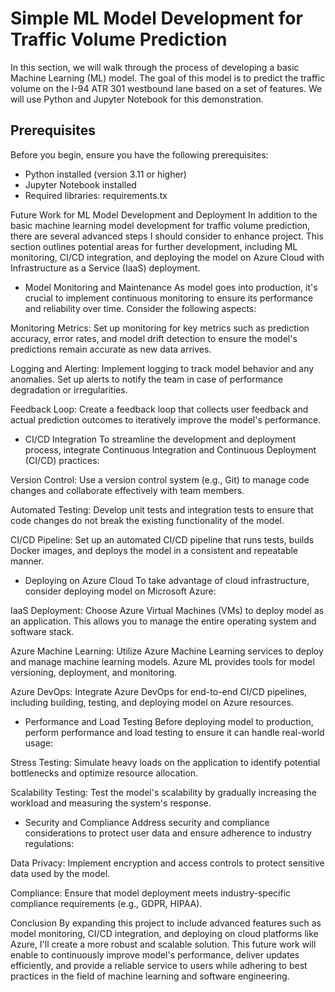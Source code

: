 # Simple ML Model Development for Traffic Volume Prediction

In this section, we will walk through the process of developing a basic Machine Learning (ML) model. The goal of this model is to predict the traffic volume on the I-94 ATR 301 westbound lane based on a set of features. We will use Python and Jupyter Notebook for this demonstration.

## Prerequisites

Before you begin, ensure you have the following prerequisites:

- Python installed (version 3.11 or higher)
- Jupyter Notebook installed
- Required libraries: requirements.tx

Future Work for ML Model Development and Deployment
In addition to the basic machine learning model development for traffic volume prediction, there are several advanced steps I should consider to enhance  project. This section outlines potential areas for further development, including ML monitoring, CI/CD integration, and deploying the model on Azure Cloud with Infrastructure as a Service (IaaS) deployment.

- Model Monitoring and Maintenance
As  model goes into production, it's crucial to implement continuous monitoring to ensure its performance and reliability over time. Consider the following aspects:

Monitoring Metrics: Set up monitoring for key metrics such as prediction accuracy, error rates, and model drift detection to ensure the model's predictions remain accurate as new data arrives.

Logging and Alerting: Implement logging to track model behavior and any anomalies. Set up alerts to notify the team in case of performance degradation or irregularities.

Feedback Loop: Create a feedback loop that collects user feedback and actual prediction outcomes to iteratively improve the model's performance.

- CI/CD Integration
To streamline the development and deployment process, integrate Continuous Integration and Continuous Deployment (CI/CD) practices:

Version Control: Use a version control system (e.g., Git) to manage code changes and collaborate effectively with team members.

Automated Testing: Develop unit tests and integration tests to ensure that code changes do not break the existing functionality of the model.

CI/CD Pipeline: Set up an automated CI/CD pipeline that runs tests, builds Docker images, and deploys the model in a consistent and repeatable manner.

- Deploying on Azure Cloud
To take advantage of cloud infrastructure, consider deploying  model on Microsoft Azure:

IaaS Deployment: Choose Azure Virtual Machines (VMs) to deploy  model as an application. This allows you to manage the entire operating system and software stack.

Azure Machine Learning: Utilize Azure Machine Learning services to deploy and manage machine learning models. Azure ML provides tools for model versioning, deployment, and monitoring.

Azure DevOps: Integrate Azure DevOps for end-to-end CI/CD pipelines, including building, testing, and deploying  model on Azure resources.

- Performance and Load Testing
Before deploying  model to production, perform performance and load testing to ensure it can handle real-world usage:

Stress Testing: Simulate heavy loads on the application to identify potential bottlenecks and optimize resource allocation.

Scalability Testing: Test the model's scalability by gradually increasing the workload and measuring the system's response.

- Security and Compliance
Address security and compliance considerations to protect user data and ensure adherence to industry regulations:

Data Privacy: Implement encryption and access controls to protect sensitive data used by the model.

Compliance: Ensure that  model deployment meets industry-specific compliance requirements (e.g., GDPR, HIPAA).

Conclusion
By expanding this project to include advanced features such as model monitoring, CI/CD integration, and deploying on cloud platforms like Azure, I'll create a more robust and scalable solution. This future work will enable to continuously improve  model's performance, deliver updates efficiently, and provide a reliable service to  users while adhering to best practices in the field of machine learning and software engineering.






